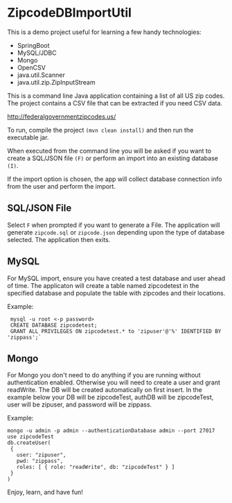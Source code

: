 # ZipcodeDBImportUtil

This is a demo project useful for learning a few handy technologies:

* SpringBoot
* MySQL/JDBC
* Mongo
* OpenCSV
* java.util.Scanner
* java.util.zip.ZipInputStream

This is a command line Java application containing a list of all US zip codes. The project contains a CSV file that can be extracted if you need CSV data. 

http://federalgovernmentzipcodes.us/

To run, compile the project `(mvn clean install)` and then run the executable jar.

When executed from the command line you will be asked if you want to create a SQL/JSON file `(F)` or perform an import into an existing database `(I)`.

If the import option is chosen, the app will collect database connection info from the user and perform the import.

## SQL/JSON File

Select `F` when prompted if you want to generate a File. The application will generate `zipcode.sql` or `zipcode.json` depending upon the type of database selected. The application then exits.

## MySQL

For MySQL import, ensure you have created a test database and user ahead of time. The applicaton will create a table named zipcodetest in the specified database and populate the table with zipcodes and their locations.

Example:
```
 mysql -u root <-p password>
 CREATE DATABASE zipcodetest;
 GRANT ALL PRIVILEGES ON zipcodetest.* to 'zipuser'@'%' IDENTIFIED BY 'zippass';`
```

## Mongo

 For Mongo you don't need to do anything if you are running without authentication
 enabled. Otherwise you will need to create a user and grant readWrite. The DB
 will be created automatically on first insert. In the example below your DB
 will be zipcodeTest, authDB will be zipcodeTest, user will be zipuser, and password
 will be zippass.
 
 Example:
 ```
mongo -u admin -p admin --authenticationDatabase admin --port 27017
use zipcodeTest
db.createUser(
  {
    user: "zipuser",
    pwd: "zippass",
    roles: [ { role: "readWrite", db: "zipcodeTest" } ]
  }
)
 ```
 
Enjoy, learn, and have fun!
